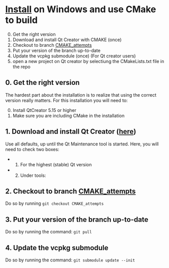 # [Install](install.md) on Windows and use CMake to build

  0. Get the right version
  1. Download and install Qt Creator with CMAKE (once)
  2. Checkout to branch [CMAKE_attempts](https://github.com/tresinformal/game/tree/CMAKE_attempts)
  3. Put your version of the branch up-to-date
  4. Update the vcpkg submodule (once)
  (For Qt creator users)
  5. open a new project on Qt creator by selectiung the CMakeLists.txt file in the repo

## 0. Get the right version

The hardest part about the installation is to realize that using
the correct version really matters. For this installation you will need to:

0. Install QtCreator 5.15 or higher
1. Make sure you are including CMake in the installation

## 1. Download and install Qt Creator ([here](https://www.qt.io/download-open-source?hsCtaTracking=9f6a2170-a938-42df-a8e2-a9f0b1d6cdce%7C6cb0de4f-9bb5-4778-ab02-bfb62735f3e5))

Use all defaults, up until the Qt Maintenance tool is started.
Here, you will need to check two boxes:

 * 1. For the highest (stable) Qt version

 * 2. Under tools: 


## 2. Checkout to branch [CMAKE_attempts](https://github.com/tresinformal/game/tree/CMAKE_attempts)
Do so by running `git checkout CMAKE_attempts`
## 3. Put your version of the branch up-to-date
Do so by running the command: `git pull`
## 4. Update the vcpkg submodule
Do so by running the command: `git submodule update --init`



